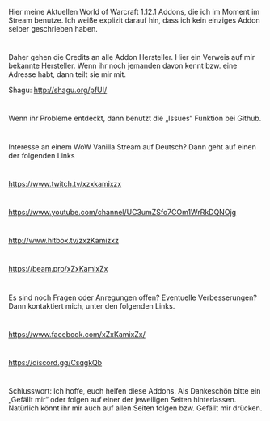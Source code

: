 Hier meine Aktuellen World of Warcraft 1.12.1 Addons, die ich im Moment im Stream benutze.
Ich weiße explizit darauf hin, dass ich kein einziges Addon selber geschrieben haben.
#
Daher gehen die Credits an alle Addon Hersteller.
Hier ein Verweis auf mir bekannte Hersteller. Wenn ihr noch jemanden davon kennt bzw. eine Adresse habt, dann teilt sie mir mit.

Shagu: http://shagu.org/pfUI/
#
Wenn ihr Probleme entdeckt, dann benutzt die „Issues“ Funktion bei Github.
#
Interesse an einem WoW Vanilla Stream auf Deutsch? Dann geht auf einen der folgenden Links
#
https://www.twitch.tv/xzxkamixzx
#
https://www.youtube.com/channel/UC3umZSfo7COm1WrRkDQNOjg
#
http://www.hitbox.tv/zxzKamizxz
#
https://beam.pro/xZxKamixZx
#
Es sind noch Fragen oder Anregungen offen? Eventuelle Verbesserungen? Dann kontaktiert mich, unter den folgenden Links.
#
https://www.facebook.com/xZxKamixZx/
#
https://discord.gg/CsqgkQb
#
Schlusswort: Ich hoffe, euch helfen diese Addons. Als Dankeschön bitte ein „Gefällt mir“ oder folgen auf einer der jeweiligen Seiten hinterlassen. Natürlich könnt ihr mir auch auf allen Seiten folgen bzw. Gefällt mir drücken.
